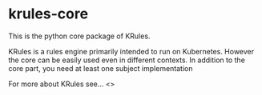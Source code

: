 # krules-core

This is the python core package of KRules.

KRules is a rules engine primarily intended to run on Kubernetes. 
However the core can be easily used even in different contexts. 
In addition to the core part, you need at least one subject implementation

For more about KRules see... <<TODO>>